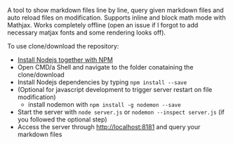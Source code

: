 A tool to show markdown files line by line, query given markdown files and auto reload files on modification. Supports inline and block math mode with Mathjax. Works completely offline (open an issue if I forgot to add necessary matjax fonts and some rendering looks off).

To use clone/download the repository: 
- [Install Nodejs together with NPM](https://nodejs.org/en/download/)
- Open CMD/a Shell and navigate to the folder conataining the clone/download
- Install Nodejs dependencies by typing `npm install --save`
- (Optional for javascript development to trigger server restart on file modification)
    - install nodemon with `npm install -g nodemon --save`
- Start the server with `node server.js` or `nodemon --inspect server.js` (if you followed the optional step)
- Access the server through [http://localhost:8181](http://localhost:8181) and query your markdown files 